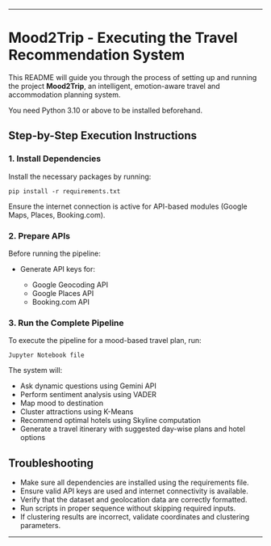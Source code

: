 
---

# Mood2Trip - Executing the Travel Recommendation System

This README will guide you through the process of setting up and running the project **Mood2Trip**, an intelligent, emotion-aware travel and accommodation planning system.

You need Python 3.10 or above to be installed beforehand.

## Step-by-Step Execution Instructions

### 1. Install Dependencies

Install the necessary packages by running:

```
pip install -r requirements.txt
```

Ensure the internet connection is active for API-based modules (Google Maps, Places, Booking.com).

### 2. Prepare APIs

Before running the pipeline:

* Generate API keys for:

  * Google Geocoding API
  * Google Places API
  * Booking.com API

### 3. Run the Complete Pipeline

To execute the pipeline for a mood-based travel plan, run:

```
Jupyter Notebook file
```

The system will:

* Ask dynamic questions using Gemini API
* Perform sentiment analysis using VADER
* Map mood to destination
* Cluster attractions using K-Means
* Recommend optimal hotels using Skyline computation
* Generate a travel itinerary with suggested day-wise plans and hotel options

## Troubleshooting

* Make sure all dependencies are installed using the requirements file.
* Ensure valid API keys are used and internet connectivity is available.
* Verify that the dataset and geolocation data are correctly formatted.
* Run scripts in proper sequence without skipping required inputs.
* If clustering results are incorrect, validate coordinates and clustering parameters.

---
